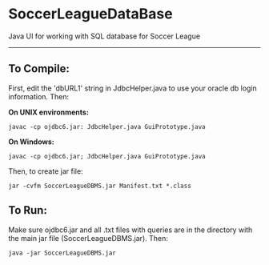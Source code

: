 # SoccerLeagueDataBase
Java UI for working with SQL database for Soccer League

----

## To Compile:

First, edit the 'dbURL1' string in JdbcHelper.java to use your oracle db login information. Then:

**On UNIX environments:**
```
javac -cp ojdbc6.jar: JdbcHelper.java GuiPrototype.java
```
**On Windows:**
```
javac -cp ojdbc6.jar; JdbcHelper.java GuiPrototype.java
```

Then, to create jar file:
```
jar -cvfm SoccerLeagueDBMS.jar Manifest.txt *.class
```

## To Run:

Make sure ojdbc6.jar and all .txt files with queries are in the directory with the main jar file (SoccerLeagueDBMS.jar). Then:
```
java -jar SoccerLeagueDBMS.jar
```


